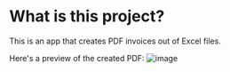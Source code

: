 # What is this project?
This is an app that creates PDF invoices out of Excel files.

Here's a preview of the created PDF:
![image](https://github.com/julienco03/webdev/assets/85078802/82c51a6b-d886-4b03-912f-6c29ce8e77a2)
